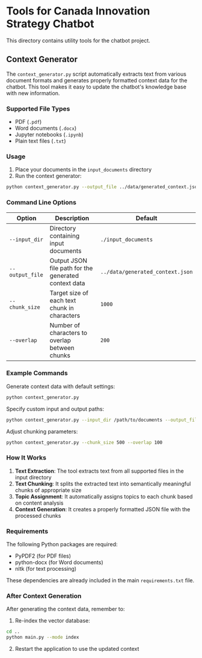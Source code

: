 # Tools for Canada Innovation Strategy Chatbot

This directory contains utility tools for the chatbot project.

## Context Generator

The `context_generator.py` script automatically extracts text from various document formats and generates properly formatted context data for the chatbot. This tool makes it easy to update the chatbot's knowledge base with new information.

### Supported File Types

- PDF (`.pdf`)
- Word documents (`.docx`) 
- Jupyter notebooks (`.ipynb`)
- Plain text files (`.txt`)

### Usage

1. Place your documents in the `input_documents` directory
2. Run the context generator:

```bash
python context_generator.py --output_file ../data/generated_context.json
```

### Command Line Options

| Option | Description | Default |
|--------|-------------|---------|
| `--input_dir` | Directory containing input documents | `./input_documents` |
| `--output_file` | Output JSON file path for the generated context data | `../data/generated_context.json` |
| `--chunk_size` | Target size of each text chunk in characters | `1000` |
| `--overlap` | Number of characters to overlap between chunks | `200` |

### Example Commands

Generate context data with default settings:
```bash
python context_generator.py
```

Specify custom input and output paths:
```bash
python context_generator.py --input_dir /path/to/documents --output_file /path/to/output.json
```

Adjust chunking parameters:
```bash
python context_generator.py --chunk_size 500 --overlap 100
```

### How It Works

1. **Text Extraction**: The tool extracts text from all supported files in the input directory
2. **Text Chunking**: It splits the extracted text into semantically meaningful chunks of appropriate size
3. **Topic Assignment**: It automatically assigns topics to each chunk based on content analysis
4. **Context Generation**: It creates a properly formatted JSON file with the processed chunks

### Requirements

The following Python packages are required:
- PyPDF2 (for PDF files)
- python-docx (for Word documents)
- nltk (for text processing)

These dependencies are already included in the main `requirements.txt` file.

### After Context Generation

After generating the context data, remember to:

1. Re-index the vector database:
```bash
cd ..
python main.py --mode index
```

2. Restart the application to use the updated context 